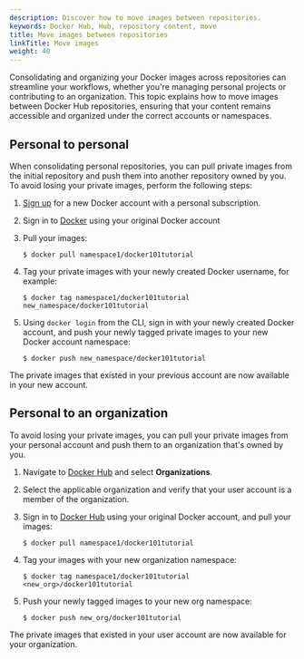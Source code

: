```yaml
---
description: Discover how to move images between repositories.
keywords: Docker Hub, Hub, repository content, move
title: Move images between repositories
linkTitle: Move images
weight: 40
---
```


Consolidating and organizing your Docker images across repositories can
streamline your workflows, whether you're managing personal projects or
contributing to an organization. This topic explains how to move images between
Docker Hub repositories, ensuring that your content remains accessible and
organized under the correct accounts or namespaces.

## Personal to personal

When consolidating personal repositories, you can pull private images from the initial repository and push them into another repository owned by you. To avoid losing your private images, perform the following steps:

1. [Sign up](https://app.docker.com/signup) for a new Docker account with a personal subscription.
2. Sign in to [Docker](https://app.docker.com/login) using your original Docker account
3. Pull your images:

   ```console
   $ docker pull namespace1/docker101tutorial
   ```

4. Tag your private images with your newly created Docker username, for example:

   ```console
   $ docker tag namespace1/docker101tutorial new_namespace/docker101tutorial
   ```
5. Using `docker login` from the CLI, sign in with your newly created Docker account, and push your newly tagged private images to your new Docker account namespace:

   ```console
   $ docker push new_namespace/docker101tutorial
   ```

The private images that existed in your previous account are now available in your new account.

## Personal to an organization

To avoid losing your private images, you can pull your private images from your
personal account and push them to an organization that's owned by you.

1. Navigate to [Docker Hub](https://hub.docker.com) and select **Organizations**.
2. Select the applicable organization and verify that your user account is a member of the organization.
3. Sign in to [Docker Hub](https://hub.docker.com) using your original Docker account, and pull your images:

   ```console
   $ docker pull namespace1/docker101tutorial
   ```
4. Tag your images with your new organization namespace:

   ```console
   $ docker tag namespace1/docker101tutorial <new_org>/docker101tutorial
   ```
5. Push your newly tagged images to your new org namespace:

   ```console
   $ docker push new_org/docker101tutorial
   ```

The private images that existed in your user account are now available for your organization.